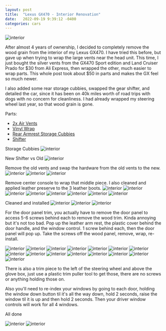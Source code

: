 ```yaml
---
layout: post
title:  "Lexus GX470 - Interior Renovation"
date:   2022-09-19 9:39:12 -0400
categories: cars
---
```


![interior](/images/interior/34.jpg)

After almost 4 years of ownership, I decided to completely remove the wood grain from the interior of my Lexus GX470. I have tried this before, but gave up when trying to wrap the large vents near the head unit. This time, I just bought the silver vents from the GX470 Sport edition and Land Cruiser Prado for $30 from Ali Express, then wrapped the other, much easier to wrap parts. This whole post took about $50 in parts and makes the GX feel so much newer. 

I also added some rear storage cubbies, swapped the gear shifter, and detailed the car, since it has been on 40k miles worth of road trips with dogs with no concern for cleanliness. I had already wrapped my steering wheel last year, so that wood grain is gone. 

Parts:
* [2x Air Vents](https://www.aliexpress.com/item/3256804463332455.html?spm=a2g0o.order_list.0.0.21ef18020tMedm)
* [Vinyl Wrap](https://amzn.to/3BQ3i26)
* [Rear Armrest Storage Cubbies](https://www.aliexpress.com/item/3256803294213832.html?spm=a2g0o.order_list.0.0.21ef18020tMedm)
* [Shifter](https://www.aliexpress.com/item/3256801998790648.html?spm=a2g0o.order_list.0.0.21ef18020tMedm)

Storage Cubbies
![interior](/images/interior/1.jpg)

New Shifter vs Old
![interior](/images/interior/2.jpg)

Remove the old vents and swap the hardware from the old vents to the new. 
![interior](/images/interior/4.jpg)
![interior](/images/interior/5.jpg)
![interior](/images/interior/7.jpg)

Remove center console to wrap that middle piece. I also cleaned and applied leather preserve to the 3 leather boots. 
![interior](/images/interior/8.jpg)
![interior](/images/interior/9.jpg)
![interior](/images/interior/10.jpg)
![interior](/images/interior/11.jpg)
![interior](/images/interior/12.jpg)
![interior](/images/interior/13.jpg)
![interior](/images/interior/14.jpg)
![interior](/images/interior/15.jpg)

Cleaned and installed
![interior](/images/interior/16.jpg)
![interior](/images/interior/17.jpg)
![interior](/images/interior/18.jpg)

For the door panel trim, you actually have to remove the door panel to access 5-6 screws behind each to remove the wood trim. Kinda annoying but it's not too bad. Pop up the leather arm rest, the plastic cover behind the door handle, and the window control. 1 screw behind each, then the door panel will pop up. Take the screws off the wood panel, remove, wrap, re-install. 

![interior](/images/interior/18.jpg)
![interior](/images/interior/19.jpg)
![interior](/images/interior/20.jpg)
![interior](/images/interior/21.jpg)
![interior](/images/interior/22.jpg)
![interior](/images/interior/23.jpg)
![interior](/images/interior/24.jpg)
![interior](/images/interior/25.jpg)
![interior](/images/interior/26.jpg)
![interior](/images/interior/27.jpg)
![interior](/images/interior/28.jpg)
![interior](/images/interior/29.jpg)
![interior](/images/interior/30.jpg)
![interior](/images/interior/31.jpg)
![interior](/images/interior/32.jpg)

There is also a trim piece to the left of the steering wheel and above the glove box, just use a plastic trim puller tool to get those, there are no screws or anything holding those on. 

Also you'll need to re-index your windows by going to each door, holding the window down button til it's all the way down, hold 2 seconds, raise the window til it is up and then hold 2 seconds. Then your driver window controls will work for all 4 windows. 

All done

![interior](/images/interior/33.jpg)
![interior](/images/interior/34.jpg)






